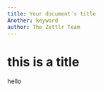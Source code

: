 ```yaml
---
title: Your document's title
Another: keyword
author: The Zettlr Team
---
```


# this is a title
hello